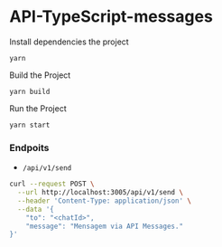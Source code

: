 # API-TypeScript-messages

Install dependencies the project

```shell
yarn
```

Build the Project

```shell
yarn build
```

Run the Project

```shell
yarn start
```

### Endpoits

- `/api/v1/send`

```sh
curl --request POST \
  --url http://localhost:3005/api/v1/send \
  --header 'Content-Type: application/json' \
  --data '{
	"to": "<chatId>",
	"message": "Mensagem via API Messages."
}'
```

